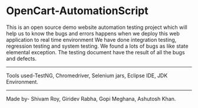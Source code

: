 # OpenCart-AutomationScript
This is an open source demo website automation testing project which will help us to know the bugs and errors happens when we deploy this web application to real time environment We have done integration testing, regression testing and system testing. We found a lots of bugs as like state elemental exception. The testing document have the result of all the bugs and defects. 
***********************************************
Tools used-TestNG, Chromedriver, Selenium jars, Eclipse IDE, JDK Environment.
***********************************************
Made by- Shivam Roy, Giridev Rabha, Gopi Meghana, Ashutosh Khan.
